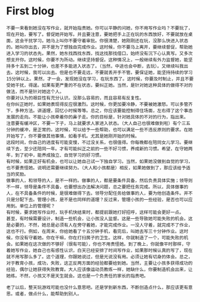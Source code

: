 # First blog 
    不要一来看到她没在写作业，就开始指责她。你可以平静的问她，你不用写作业吗？不要玩了，现在开始，要写了。督促她开始写。并且要注意，要她把手上正在玩的东西放好，不要就放在桌面，这会干扰学习。她马上叫你不要守着审批。你很清楚，她刚刚还在玩，没那么快进入状态的。她叫你出去，并不是为了想独自完成作业。这时候，你不要马上离开，要继续督促，帮助她进入学习的状态先。果然，她东找西找东西，找这找那找借口，始终没有沉下心认真写。又多次想支开你。这时候，你要不为所动。继续坚持督促。这种情况上，一般继续有外力监督她，能坚持多十五到二十分钟，也差不多能进入状态了。（当然，中途也会中断，去玩）。又继续叫我出去。这时候，我可以出去。但是也不要走远，不要就丢开手不管。要保证她，能坚持持续的学习15分钟以上。果然，才一会，发现她没在学习，在玩东西了。这时候，你要及时制止，并且不要受她干扰，得逞。如果有更严重的不在状态，要纠正她。当然，是针对她这种具体的做得不对的做法，而不是针对她这个人。
    你要对认为的艰巨性有充分认识。没那么容易的，而且容易有反复性。
    在你纠正她时，如果她表现得反应很激烈。这时候，你更加要冷静，不要被她激怒。可以多管齐下，多种方法。讲道理，回忆小时候等等。总之，你应该要能控制得住场面，左右得了这个事态发展的走向。不能让小孩牵着你的鼻子走。你的目标是，针对她具体的不对的行为，指出来。
    注意要有缓冲区，不要一下子，马上就要求人家进入状态。（大人自己也很难做到啦）有个三五分钟的缓冲，是正常的。这时候，可以给予一些帮助，也可以满足一些不违反原则的要求。在她开始写了，你不要做其他事情，如看手机。尤其是她刚开始的时候。
    这段时间，你自己的进度有可能变慢，不过没关系，也很值得。你每晚都在陪同女儿学习。要继续下去，至少还陪同一年。才有可能纠正之前的一些不好习惯，养成新的习惯。希望，在守她两年，到了初中，能养成独立、自觉学习的好习惯。
    有时候，如果正好有机会，也可以让她自己试一下独自学习。当然，如果她没做到自觉的学习，也不要责怪她。说明还需要继续努力。（大人和小孩都是）相反，如果她做到了，那应该给予适当的奖励。
    做事的人，和领导的人，是不一样的。做事的人，都是要条件具备，然后负责具体实施；领导则不一样，领导是条件不具备，也要想出办法解决问题，总之要把任务完成。所以，具体做事的人，在不具备条件的时候，是很难做得下去。领导分配任务给做事的人，要为他创造条件。并不只是分配下去。管理小孩，是不是也同样的道理？反过来，管理小孩的一些经验，是否也可以应用到。单位上的管理呢？
    有时候，要求她写作业时，玩手机快结束时，都提前跟她打好招呼，这样可能会更好一点。
    甚至，有时候需要设计，制造一些机会，让小孩没人监督。这是一些导致她可能失败的机会。这是必要的，不然，她总是必须有人在旁守着她，才能完成作业。一没人守着，就完成不了作业，这也不行。例如，在周末，你给她看了十五分钟手机，看完后，叫她去写三十分钟作业。这时候，你没有守着她。你在干嘛，你在打扫房子的卫生。这样，你就制造了一个，可能失败的机会。如果她在这次做的不够好（很有可能），你也不用责怪她。到了晚上，你就像平时那样，守着她写作业，她自己也有感性认识，白天已经安排了时间写作业，如果那时候认真的写了，现在就不用写那么多了。这个道理，你跟她说过，但是光说没有用。必须让她有切身的体会。总之，对于教育小孩，成功，失败，这正反两方面的经验都要给到她。当然，主要让小孩多获得成功的经验，偶尔让她获得失败教育。大人应该像运动员教练一样，她缺什么，你要制造机会出来，让她练。不然，小孩又不是天生就会。这也是一个负责任的家长的指责吧。

    老了以后，整天玩游戏可能也没什么意思吧。还是学到新东西，不断创造点什么，那应该更有意思。或者，做点什么，能帮助到别人。
